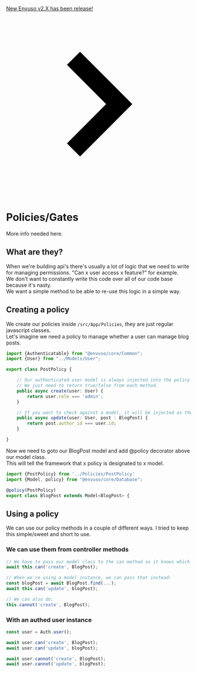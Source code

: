 <a href="https://envuso.com/"><div class="text-center py-4 lg:px-4">
  <div class="p-2 bg-indigo-800 items-center text-indigo-100 leading-none lg:rounded-full flex lg:inline-flex" role="alert">
    <span class="flex rounded-full bg-indigo-500 uppercase px-2 py-1 text-xs font-bold mr-3">New</span>
    <span class="font-semibold mr-2 text-left flex-auto">Envuso v2.X has been release!</span>
    <svg class="fill-current opacity-75 h-4 w-4" xmlns="http://www.w3.org/2000/svg" viewBox="0 0 20 20"><path d="M12.95 10.707l.707-.707L8 4.343 6.586 5.757 10.828 10l-4.242 4.243L8 15.657l4.95-4.95z"/></svg>
  </div>
</div></a>

# Policies/Gates

More info needed here.


## What are they?
When we're building api's there's usually a lot of logic that we need to write for managing permissions. "Can x user access x feature?" for example.  
We don't want to constantly write this code over all of our code base because it's nasty.  
We want a simple method to be able to re-use this logic in a simple way.

## Creating a policy
We create our policies inside  <code class="language-typescript">/src/App/Policies</code>, they are just regular javascript classes.  
Let's imagine we need a policy to manage whether a user can manage blog posts.

```typescript
import {Authenticatable} from "@envuso/core/Common";
import {User} from "../Models/User";

export class PostPolicy {

	// Our authenticated user model is always injected into the policy
	// We just need to return true/false from each method.
	public async create(user: User) {
		return user.role === 'admin';
	}

	// If you want to check against a model, it will be injected as the second parameter.
	public async update(user: User, post : BlogPost) {
		return post.author_id === user.id;
	}

}
```

Now we need to goto our BlogPost model and add @policy decorator above our model class.  
This will tell the framework that x policy is designated to x model.

```typescript
import {PostPolicy} from '../Policies/PostPolicy'
import {Model, policy} from "@envuso/core/Database";

@policy(PostPolicy)
export class BlogPost extends Model<BlogPost> {
```
## Using  a policy
We can use our policy methods in a couple of different ways. I tried to keep this simple/sweet and short to use.
### We can use them from controller methods
```typescript
// We have to pass our model class to the can method so it knows which policy we're trying to use.
await this.can('create', BlogPost);

// When we're using a model instance, we can pass that instead:
const blogPost = await BlogPost.find(...);
await this.can('update', blogPost);

// We can also do:
this.cannot('create', BlogPost);
```
### With an authed user instance
```typescript
const user = Auth.user();

await user.can('create', BlogPost);
await user.can('update', blogPost);

await user.cannot('create', BlogPost);
await user.cannot('update', blogPost);
```

